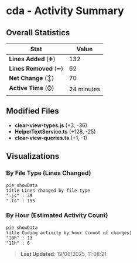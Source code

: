# cda - Activity Summary 

## Overall Statistics

| Stat                   | Value                                                             |
| ---------------------- | ----------------------------------------------------------------- |
| **Lines Added** (➕)   | 132                                          |
| **Lines Removed** (➖) | 62                                        |
| **Net Change** (↕)    | 70                |
| **Active Time** (⌚)   | 24 minutes |


## Modified Files
- **clear-view-types.js** (+3, -36)
- **HelperTextService.ts** (+128, -25)
- **clear-view-queries.ts** (+1, -1)

## Visualizations

### By File Type (Lines Changed)

```mermaid
pie showData
title Lines changed by file type
".js" : 39
".ts" : 155
```

### By Hour (Estimated Activity Count)

```mermaid
pie showData
title Coding activity by hour (count of changes)
"10h" : 13
"11h" : 6
```


> **Last Updated:** 19/06/2025, 11:08:21